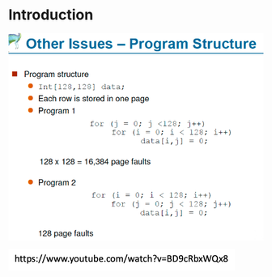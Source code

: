 # Introduction

![](../.gitbook/assets/image%20%2820%29.png)

![](../.gitbook/assets/image%20%2828%29.png)

